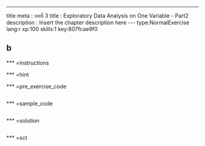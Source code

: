 ---
title meta  : บทที่ 3
title       : Exploratory Data Analysis on One Variable - Part2
description : Insert the chapter description here
--- type:NormalExercise lang:r xp:100 skills:1 key:807fcae9f0
## b


*** =instructions

*** =hint

*** =pre_exercise_code
```{r}

```

*** =sample_code
```{r}

```

*** =solution
```{r}

```

*** =sct
```{r}

```
